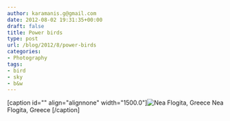 ```yaml
---
author: karamanis.g@gmail.com
date: 2012-08-02 19:31:35+00:00
draft: false
title: Power birds
type: post
url: /blog/2012/8/power-birds
categories:
- Photography
tags:
- bird
- sky
- b&w
---
```


[caption id="" align="alignnone" width="1500.0"]![ Nea Flogita, Greece ](/images/2012-08-02-20128power-birds/20120711-R0010978.jpg)
 Nea Flogita, Greece [/caption]
